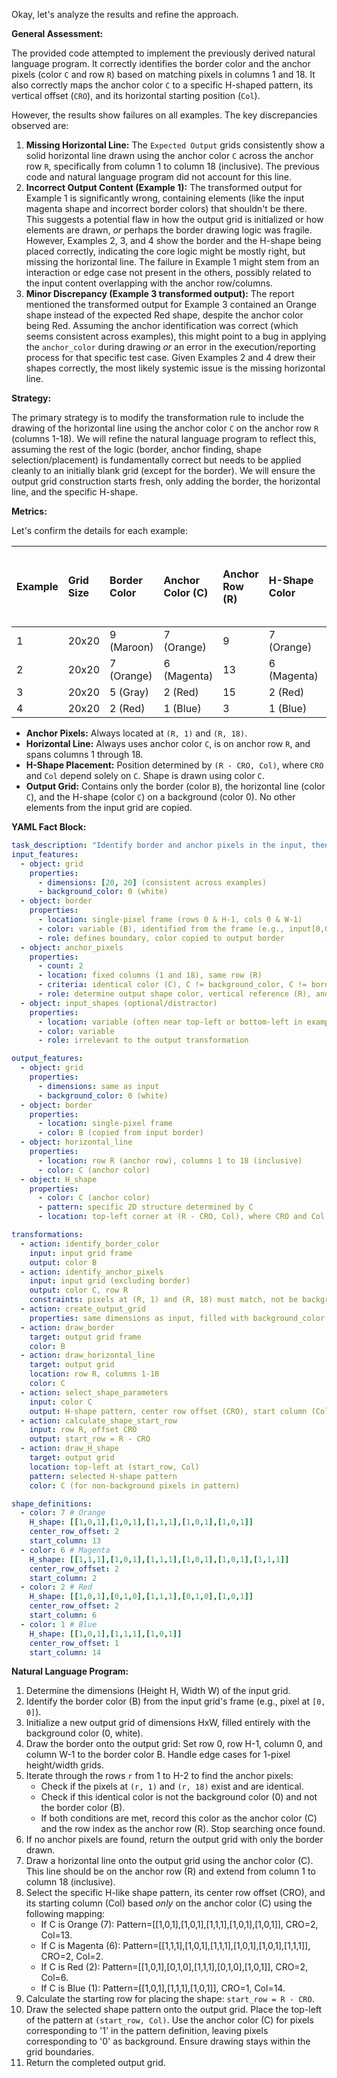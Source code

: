 Okay, let's analyze the results and refine the approach.

**General Assessment:**

The provided code attempted to implement the previously derived natural language program. It correctly identifies the border color and the anchor pixels (color `C` and row `R`) based on matching pixels in columns 1 and 18. It also correctly maps the anchor color `C` to a specific H-shaped pattern, its vertical offset (`CRO`), and its horizontal starting position (`Col`).

However, the results show failures on all examples. The key discrepancies observed are:

1.  **Missing Horizontal Line:** The `Expected Output` grids consistently show a solid horizontal line drawn using the anchor color `C` across the anchor row `R`, specifically from column 1 to column 18 (inclusive). The previous code and natural language program did not account for this line.
2.  **Incorrect Output Content (Example 1):** The transformed output for Example 1 is significantly wrong, containing elements (like the input magenta shape and incorrect border colors) that shouldn't be there. This suggests a potential flaw in how the output grid is initialized or how elements are drawn, *or* perhaps the border drawing logic was fragile. However, Examples 2, 3, and 4 show the border and the H-shape being placed correctly, indicating the core logic might be mostly right, but missing the horizontal line. The failure in Example 1 might stem from an interaction or edge case not present in the others, possibly related to the input content overlapping with the anchor row/columns.
3.  **Minor Discrepancy (Example 3 transformed output):** The report mentioned the transformed output for Example 3 contained an Orange shape instead of the expected Red shape, despite the anchor color being Red. Assuming the anchor identification was correct (which seems consistent across examples), this might point to a bug in applying the `anchor_color` during drawing *or* an error in the execution/reporting process for that specific test case. Given Examples 2 and 4 drew their shapes correctly, the most likely systemic issue is the missing horizontal line.

**Strategy:**

The primary strategy is to modify the transformation rule to include the drawing of the horizontal line using the anchor color `C` on the anchor row `R` (columns 1-18). We will refine the natural language program to reflect this, assuming the rest of the logic (border, anchor finding, shape selection/placement) is fundamentally correct but needs to be applied cleanly to an initially blank grid (except for the border). We will ensure the output grid construction starts fresh, only adding the border, the horizontal line, and the specific H-shape.

**Metrics:**

Let's confirm the details for each example:

| Example | Grid Size | Border Color | Anchor Color (C) | Anchor Row (R) | H-Shape Color | H-Shape Start Row (R-CRO) | H-Shape Start Col | Horizontal Line |
| :------ | :-------- | :----------- | :--------------- | :------------- | :------------ | :------------------------ | :---------------- | :-------------- |
| 1       | 20x20     | 9 (Maroon)   | 7 (Orange)       | 9              | 7 (Orange)    | 7                         | 13                | Yes (Orange)    |
| 2       | 20x20     | 7 (Orange)   | 6 (Magenta)      | 13             | 6 (Magenta)   | 11                        | 2                 | Yes (Magenta)   |
| 3       | 20x20     | 5 (Gray)     | 2 (Red)          | 15             | 2 (Red)       | 13                        | 6                 | Yes (Red)       |
| 4       | 20x20     | 2 (Red)      | 1 (Blue)         | 3              | 1 (Blue)      | 2                         | 14                | Yes (Blue)      |

*   **Anchor Pixels:** Always located at `(R, 1)` and `(R, 18)`.
*   **Horizontal Line:** Always uses anchor color `C`, is on anchor row `R`, and spans columns 1 through 18.
*   **H-Shape Placement:** Position determined by `(R - CRO, Col)`, where `CRO` and `Col` depend solely on `C`. Shape is drawn using color `C`.
*   **Output Grid:** Contains only the border (color `B`), the horizontal line (color `C`), and the H-shape (color `C`) on a background (color 0). No other elements from the input grid are copied.

**YAML Fact Block:**


```yaml
task_description: "Identify border and anchor pixels in the input, then draw a border, a horizontal line, and a specific H-shape in the output based on the anchor pixel properties."
input_features:
  - object: grid
    properties:
      - dimensions: [20, 20] (consistent across examples)
      - background_color: 0 (white)
  - object: border
    properties:
      - location: single-pixel frame (rows 0 & H-1, cols 0 & W-1)
      - color: variable (B), identified from the frame (e.g., input[0,0])
      - role: defines boundary, color copied to output border
  - object: anchor_pixels
    properties:
      - count: 2
      - location: fixed columns (1 and 18), same row (R)
      - criteria: identical color (C), C != background_color, C != border_color
      - role: determine output shape color, vertical reference (R), and specific shape pattern/location
  - object: input_shapes (optional/distractor)
    properties:
      - location: variable (often near top-left or bottom-left in examples)
      - color: variable
      - role: irrelevant to the output transformation

output_features:
  - object: grid
    properties:
      - dimensions: same as input
      - background_color: 0 (white)
  - object: border
    properties:
      - location: single-pixel frame
      - color: B (copied from input border)
  - object: horizontal_line
    properties:
      - location: row R (anchor row), columns 1 to 18 (inclusive)
      - color: C (anchor color)
  - object: H_shape
    properties:
      - color: C (anchor color)
      - pattern: specific 2D structure determined by C
      - location: top-left corner at (R - CRO, Col), where CRO and Col are determined by C

transformations:
  - action: identify_border_color
    input: input grid frame
    output: color B
  - action: identify_anchor_pixels
    input: input grid (excluding border)
    output: color C, row R
    constraints: pixels at (R, 1) and (R, 18) must match, not be background, not be border color
  - action: create_output_grid
    properties: same dimensions as input, filled with background_color
  - action: draw_border
    target: output grid frame
    color: B
  - action: draw_horizontal_line
    target: output grid
    location: row R, columns 1-18
    color: C
  - action: select_shape_parameters
    input: color C
    output: H-shape pattern, center row offset (CRO), start column (Col)
  - action: calculate_shape_start_row
    input: row R, offset CRO
    output: start_row = R - CRO
  - action: draw_H_shape
    target: output grid
    location: top-left at (start_row, Col)
    pattern: selected H-shape pattern
    color: C (for non-background pixels in pattern)

shape_definitions:
  - color: 7 # Orange
    H_shape: [[1,0,1],[1,0,1],[1,1,1],[1,0,1],[1,0,1]]
    center_row_offset: 2
    start_column: 13
  - color: 6 # Magenta
    H_shape: [[1,1,1],[1,0,1],[1,1,1],[1,0,1],[1,0,1],[1,1,1]]
    center_row_offset: 2
    start_column: 2
  - color: 2 # Red
    H_shape: [[1,0,1],[0,1,0],[1,1,1],[0,1,0],[1,0,1]]
    center_row_offset: 2
    start_column: 6
  - color: 1 # Blue
    H_shape: [[1,0,1],[1,1,1],[1,0,1]]
    center_row_offset: 1
    start_column: 14

```


**Natural Language Program:**

1.  Determine the dimensions (Height H, Width W) of the input grid.
2.  Identify the border color (B) from the input grid's frame (e.g., pixel at `[0, 0]`).
3.  Initialize a new output grid of dimensions HxW, filled entirely with the background color (0, white).
4.  Draw the border onto the output grid: Set row 0, row H-1, column 0, and column W-1 to the border color B. Handle edge cases for 1-pixel height/width grids.
5.  Iterate through the rows `r` from 1 to H-2 to find the anchor pixels:
    *   Check if the pixels at `(r, 1)` and `(r, 18)` exist and are identical.
    *   Check if this identical color is not the background color (0) and not the border color (B).
    *   If both conditions are met, record this color as the anchor color (C) and the row index as the anchor row (R). Stop searching once found.
6.  If no anchor pixels are found, return the output grid with only the border drawn.
7.  Draw a horizontal line onto the output grid using the anchor color (C). This line should be on the anchor row (R) and extend from column 1 to column 18 (inclusive).
8.  Select the specific H-like shape pattern, its center row offset (CRO), and its starting column (Col) based *only* on the anchor color (C) using the following mapping:
    *   If C is Orange (7): Pattern=[[1,0,1],[1,0,1],[1,1,1],[1,0,1],[1,0,1]], CRO=2, Col=13.
    *   If C is Magenta (6): Pattern=[[1,1,1],[1,0,1],[1,1,1],[1,0,1],[1,0,1],[1,1,1]], CRO=2, Col=2.
    *   If C is Red (2): Pattern=[[1,0,1],[0,1,0],[1,1,1],[0,1,0],[1,0,1]], CRO=2, Col=6.
    *   If C is Blue (1): Pattern=[[1,0,1],[1,1,1],[1,0,1]], CRO=1, Col=14.
9.  Calculate the starting row for placing the shape: `start_row = R - CRO`.
10. Draw the selected shape pattern onto the output grid. Place the top-left of the pattern at `(start_row, Col)`. Use the anchor color (C) for pixels corresponding to '1' in the pattern definition, leaving pixels corresponding to '0' as background. Ensure drawing stays within the grid boundaries.
11. Return the completed output grid.
